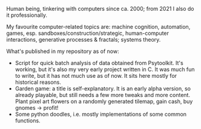 Human being, tinkering with computers since ca. 2000;
from 2021 I also do it professionally.

My favourite computer-related topics are: 
    machine cognition,
    automation,
    games, esp. sandboxes/construction/strategic,
    human-computer interactions,
    generative processes & fractals;
    systems theory.

What's published in my repository as of now:
- Script for quick batch analysis of data obtained from Psytoolkit. It's working, but it's also my very early project written in C. It was much fun to write, but it has not much use as of now. It sits here mostly for historical reasons.
- Garden game: a title is self-explanatory. It is an early alpha version, so already playable, but still needs a few more tweaks and more content. Plant pixel art flowers on a randomly generated tilemap, gain cash, buy gnomes -> profit!  
- Some python doodles, i.e. mostly implementations of some common functions. 
